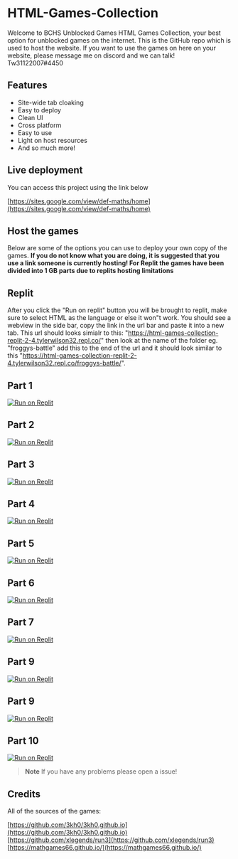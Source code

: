 # HTML-Games-Collection
Welcome to BCHS Unblocked Games HTML Games Collection, your best option for unblocked games on the internet. This is the GitHub repo which is used to host the website. If you want to use the games on here on your website, please message me on discord and we can talk! Tw31122007#4450

## Features

- Site-wide tab cloaking
- Easy to deploy
- Clean UI
- Cross platform
- Easy to use
- Light on host resources
- And so much more!

## Live deployment

You can access this project using the link below

[https://sites.google.com/view/def-maths/home](https://sites.google.com/view/def-maths/home)

## Host the games

Below are some of the options you can use to deploy your own copy of the games. **If you do not know what you are doing, it is suggested that you use a link someone is currently hosting! For Replit the games have been divided into 1 GB parts due to replits hosting limitations**

## Replit

After you click the "Run on replit" button you will be brought to replit, make sure to select HTML as the language or else it won"t work. You should see a webview in the side bar, copy the link in the url bar and paste it into a new tab. This url should looks simialr to this: "https://html-games-collection-replit-2-4.tylerwilson32.repl.co/" then look at the name of the folder eg. "froggys-battle" add this to the end of the url and it should look similar to this "https://html-games-collection-replit-2-4.tylerwilson32.repl.co/froggys-battle/".

## Part 1
[![Run on Replit](https://binbashbanana.github.io/deploy-buttons/buttons/remade/replit.svg)](https://replit.com/github/tw31120071857/HTML-Games-Collection-Replit-1)

## Part 2
[![Run on Replit](https://binbashbanana.github.io/deploy-buttons/buttons/remade/replit.svg)](https://replit.com/github/tw31120071857/HTML-Games-Collection-Replit-2)

## Part 3
[![Run on Replit](https://binbashbanana.github.io/deploy-buttons/buttons/remade/replit.svg)](https://replit.com/github/tw31120071857/Multiple-Games-1)

## Part 4
[![Run on Replit](https://binbashbanana.github.io/deploy-buttons/buttons/remade/replit.svg)](https://replit.com/github/tw31120071857/Multiple-Games-1)

## Part 5
[![Run on Replit](https://binbashbanana.github.io/deploy-buttons/buttons/remade/replit.svg)](https://replit.com/github/tw31120071857/Multiple-Games-1)

## Part 6
[![Run on Replit](https://binbashbanana.github.io/deploy-buttons/buttons/remade/replit.svg)](https://replit.com/github/tw31120071857/Multiple-Games-1)

## Part 7
[![Run on Replit](https://binbashbanana.github.io/deploy-buttons/buttons/remade/replit.svg)](https://replit.com/github/tw31120071857/Multiple-Games-1)

## Part 9
[![Run on Replit](https://binbashbanana.github.io/deploy-buttons/buttons/remade/replit.svg)](https://replit.com/github/tw31120071857/Multiple-Games-1)

## Part 9
[![Run on Replit](https://binbashbanana.github.io/deploy-buttons/buttons/remade/replit.svg)](https://replit.com/github/tw31120071857/Multiple-Games-1)

## Part 10
[![Run on Replit](https://binbashbanana.github.io/deploy-buttons/buttons/remade/replit.svg)](https://replit.com/github/tw31120071857/Multiple-Games-1)

> **Note**
> If you have any problems please open a issue!

## Credits
All of the sources of the games:

[https://github.com/3kh0/3kh0.github.io](https://github.com/3kh0/3kh0.github.io)
[https://github.com/xlegends/run3](https://github.com/xlegends/run3)
[https://mathgames66.github.io/](https://mathgames66.github.io/)

